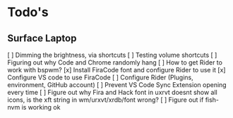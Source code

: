 # Todo's

## Surface Laptop

[ ] Dimming the brightness, via shortcuts
[ ] Testing volume shortcuts
[ ] Figuring out why Code and Chrome randomly hang
[ ] How to get Rider to work with bspwm?
[x] Install FiraCode font and configure Rider to use it
[x] Configure VS code to use FiraCode
[ ] Configure Rider (Plugins, environment, GitHub account)
[ ] Prevent VS Code Sync Extension opening every time
[ ] Figure out why Fira and Hack font in uxrvt doesnt show all icons, is the xft string in wm/urxvt/xrdb/font wrong?
[ ] Figure out if fish-nvm is working ok
